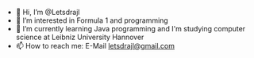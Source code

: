 - 👋 Hi, I’m @Letsdrajl
- 👀 I’m interested in Formula 1 and programming
- 🌱 I’m currently learning Java programming and I'm studying computer science at Leibniz University Hannover
- 📫 How to reach me: E-Mail letsdrajl@gmail.com

<!---
Letsdrajl/Letsdrajl is a ✨ special ✨ repository because its `README.md` (this file) appears on your GitHub profile.
You can click the Preview link to take a look at your changes.
--->
